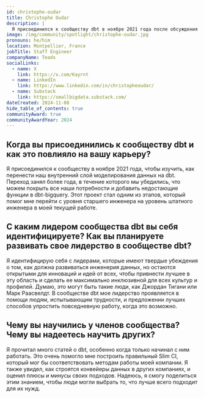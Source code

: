 ```yaml
---
id: christophe-oudar
title: Christophe Oudar
description: |
  Я присоединился к сообществу dbt в ноябре 2021 года после обсуждения некоторых вопросов на Github. В настоящее время я работаю инженером в компании Teads, занимающейся рекламными технологиями, куда я пришел 11 лет назад сразу после окончания университета. С тех пор я использую dbt Core на BigQuery. Я пишу о инженерии данных как на <a target="_blank" rel="noopener noreferrer" href="https://medium.com/@kayrnt">Medium</a>, так и на <a target="_blank" rel="noopener noreferrer" href="https://smallbigdata.substack.com/">Substack</a>. Я вношу вклад в <a target="_blank" rel="noopener noreferrer" href="https://github.com/dbt-labs/dbt-bigquery/">dbt-bigquery</a>. Я написал статью, которая была опубликована в блоге разработчиков под названием <a target="_blank" rel="noopener noreferrer" href="https://docs.getdbt.com/blog/bigquery-ingestion-time-partitioning-and-partition-copy-with-dbt.">BigQuery ingestion-time partitioning and partition copy with dbt</a>.
image: /img/community/spotlight/christophe-oudar.jpg
pronouns: he/him
location: Montpellier, France
jobTitle: Staff Engineer
companyName: Teads
socialLinks:
  - name: X
    link: https://x.com/Kayrnt
  - name: LinkedIn
    link: https://www.linkedin.com/in/christopheoudar/
  - name: Substack
    link: https://smallbigdata.substack.com/
dateCreated: 2024-11-08
hide_table_of_contents: true
communityAward: true
communityAwardYear: 2024
---
```


## Когда вы присоединились к сообществу dbt и как это повлияло на вашу карьеру?

Я присоединился к сообществу в ноябре 2021 года, чтобы изучить, как перенести наш внутренний слой моделирования данных на dbt. Переход занял более года, в течение которого мы убедились, что можем покрыть все наши потребности и добавить недостающие функции в dbt-bigquery. Этот проект стал одним из этапов, который помог мне перейти с уровня старшего инженера на уровень штатного инженера в моей текущей работе.

## С каким лидером сообщества dbt вы себя идентифицируете? Как вы планируете развивать свое лидерство в сообществе dbt?

Я идентифицирую себя с лидерами, которые имеют твердые убеждения о том, как должна развиваться инженерия данных, но остаются открытыми для инноваций и идей от всех, чтобы привнести лучшее в эту область и сделать ее максимально инклюзивной для всех культур и профилей. Думаю, это могут быть такие люди, как Джордан Тигани или Марк Раасвелдт. В сообществе dbt мое лидерство проявляется в помощи людям, испытывающим трудности, и предложении лучших способов упростить повседневную работу, когда это возможно.

## Чему вы научились у членов сообщества? Чему вы надеетесь научить других?

Я прочитал много статей о dbt, особенно когда только начинал с ним работать. Это очень помогло мне построить правильный Slim CI, который мог бы соответствовать методам работы моей компании. Я также увидел, как строятся конвейеры данных в других компаниях, и оценил плюсы и минусы своих подходов. Надеюсь, я смогу поделиться этим знанием, чтобы люди могли выбрать то, что лучше всего подходит для их нужд.